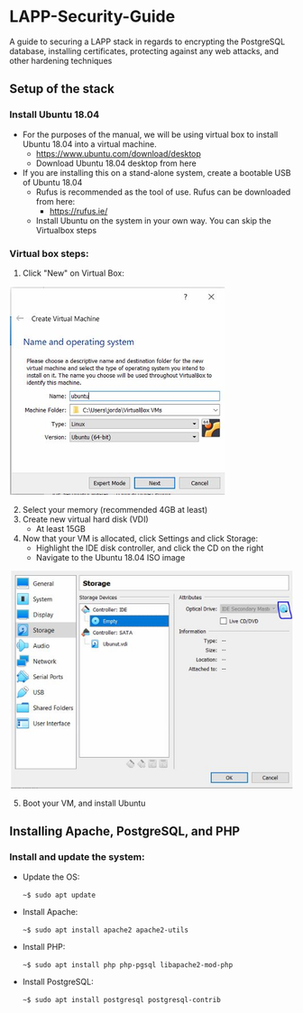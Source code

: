 # LAPP-Security-Guide
A guide to securing a LAPP stack in regards to encrypting the PostgreSQL database, installing certificates, protecting against any web attacks, and other hardening techniques

## Setup of the stack
### Install Ubuntu 18.04	
* For the purposes of the manual, we will be using virtual box to install Ubuntu 18.04 into a virtual machine.
  * https://www.ubuntu.com/download/desktop
  * Download Ubuntu 18.04 desktop from here
* If you are installing this on a stand-alone system, create a bootable USB of Ubuntu 18.04
  * Rufus is recommended as the tool of use. Rufus can be downloaded from here:
    * https://rufus.ie/
  * Install Ubuntu on the system in your own way. You can skip the Virtualbox steps
### Virtual box steps:
1. Click "New" on Virtual Box:

![](screenshots/CreateNewVM.JPG)

2. Select your memory (recommended 4GB at least)
3. Create new virtual hard disk (VDI)
   - At least 15GB
4. Now that your VM is allocated, click Settings and click Storage:
   - Highlight the IDE disk controller, and click the CD on the right
   - Navigate to the Ubuntu 18.04 ISO image

![](screenshots/selectcd.JPG)

   
5. Boot your VM, and install Ubuntu

## Installing Apache, PostgreSQL, and PHP

### Install and update the system:
- Update the OS:

	```~$ sudo apt update```
		
- Install Apache:

	```~$ sudo apt install apache2 apache2-utils```
		
- Install PHP:

	```~$ sudo apt install php php-pgsql libapache2-mod-php```
	
- Install PostgreSQL:

	```~$ sudo apt install postgresql postgresql-contrib```
